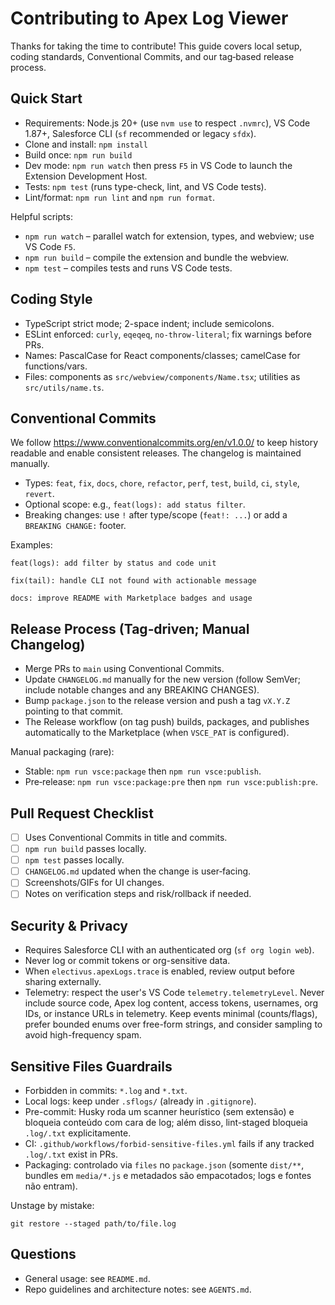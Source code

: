 # Contributing to Apex Log Viewer

Thanks for taking the time to contribute! This guide covers local setup, coding standards, Conventional Commits, and our tag‑based release process.

## Quick Start

- Requirements: Node.js 20+ (use `nvm use` to respect `.nvmrc`), VS Code 1.87+, Salesforce CLI (`sf` recommended or legacy `sfdx`).
- Clone and install: `npm install`
- Build once: `npm run build`
- Dev mode: `npm run watch` then press `F5` in VS Code to launch the Extension Development Host.
- Tests: `npm test` (runs type-check, lint, and VS Code tests).
- Lint/format: `npm run lint` and `npm run format`.

Helpful scripts:

- `npm run watch` – parallel watch for extension, types, and webview; use VS Code `F5`.
- `npm run build` – compile the extension and bundle the webview.
- `npm test` – compiles tests and runs VS Code tests.

## Coding Style

- TypeScript strict mode; 2-space indent; include semicolons.
- ESLint enforced: `curly`, `eqeqeq`, `no-throw-literal`; fix warnings before PRs.
- Names: PascalCase for React components/classes; camelCase for functions/vars.
- Files: components as `src/webview/components/Name.tsx`; utilities as `src/utils/name.ts`.

## Conventional Commits

We follow https://www.conventionalcommits.org/en/v1.0.0/ to keep history readable and enable consistent releases. The changelog is maintained manually.

- Types: `feat`, `fix`, `docs`, `chore`, `refactor`, `perf`, `test`, `build`, `ci`, `style`, `revert`.
- Optional scope: e.g., `feat(logs): add status filter`.
- Breaking changes: use `!` after type/scope (`feat!: ...`) or add a `BREAKING CHANGE:` footer.

Examples:

```
feat(logs): add filter by status and code unit

fix(tail): handle CLI not found with actionable message

docs: improve README with Marketplace badges and usage
```

## Release Process (Tag‑driven; Manual Changelog)

- Merge PRs to `main` using Conventional Commits.
- Update `CHANGELOG.md` manually for the new version (follow SemVer; include notable changes and any BREAKING CHANGES).
- Bump `package.json` to the release version and push a tag `vX.Y.Z` pointing to that commit.
- The Release workflow (on tag push) builds, packages, and publishes automatically to the Marketplace (when `VSCE_PAT` is configured).

Manual packaging (rare):

- Stable: `npm run vsce:package` then `npm run vsce:publish`.
- Pre‑release: `npm run vsce:package:pre` then `npm run vsce:publish:pre`.

## Pull Request Checklist

- [ ] Uses Conventional Commits in title and commits.
- [ ] `npm run build` passes locally.
- [ ] `npm test` passes locally.
- [ ] `CHANGELOG.md` updated when the change is user‑facing.
- [ ] Screenshots/GIFs for UI changes.
- [ ] Notes on verification steps and risk/rollback if needed.

## Security & Privacy

- Requires Salesforce CLI with an authenticated org (`sf org login web`).
- Never log or commit tokens or org-sensitive data.
- When `electivus.apexLogs.trace` is enabled, review output before sharing externally.
- Telemetry: respect the user's VS Code `telemetry.telemetryLevel`. Never include source code, Apex log content, access tokens, usernames, org IDs, or instance URLs in telemetry. Keep events minimal (counts/flags), prefer bounded enums over free-form strings, and consider sampling to avoid high-frequency spam.

## Sensitive Files Guardrails

- Forbidden in commits: `*.log` and `*.txt`.
- Local logs: keep under `.sflogs/` (already in `.gitignore`).
- Pre-commit: Husky roda um scanner heurístico (sem extensão) e bloqueia conteúdo com cara de log; além disso, lint-staged bloqueia `.log/.txt` explicitamente.
- CI: `.github/workflows/forbid-sensitive-files.yml` fails if any tracked `.log/.txt` exist in PRs.
- Packaging: controlado via `files` no `package.json` (somente `dist/**`, bundles em `media/*.js` e metadados são empacotados; logs e fontes não entram).

Unstage by mistake:

```
git restore --staged path/to/file.log
```

## Questions

- General usage: see `README.md`.
- Repo guidelines and architecture notes: see `AGENTS.md`.

